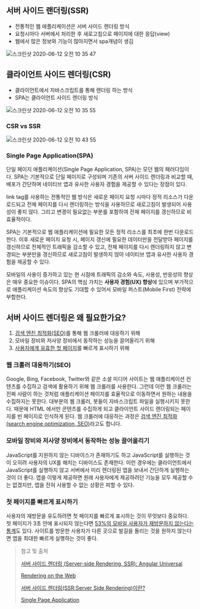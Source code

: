 ## 서버 사이드 랜더링(SSR)

- 전통적인 웹 애플리케이션은 서버 사이드 렌더링 방식
- 요청시마다 서버에서 처리한 후 새로고침으로 페이지에 대한 응답(view)
- 웹에서 많은 정보와 기능이 많아지면서 spa개념이 생김

![스크린샷 2020-06-12 오전 10 35 47](https://user-images.githubusercontent.com/36187948/84455530-871c3280-ac98-11ea-8c0c-6748da88301e.png)



## 클라이언트 사이드 렌더링(CSR)

- 클라이언트에서 자바스크립트를 통해 렌더링 하는 방식
- SPA는 클라이언트 사이드 렌더링 방식

![스크린샷 2020-06-12 오전 10 35 55](https://user-images.githubusercontent.com/36187948/84455534-87b4c900-ac98-11ea-828f-36c2570a4c0a.png)



### CSR vs SSR

![스크린샷 2020-06-12 오전 10 43 55](https://user-images.githubusercontent.com/36187948/84455926-a1a2db80-ac99-11ea-8db5-aa50b36fab05.png)



### Single Page Application(SPA)

단일 페이지 애플리케이션(Single Page Application, SPA)는 모던 웹의 패러다임이다. SPA는 기본적으로 단일 페이지로 구성되며 기존의 서버 사이드 렌더링과 비교할 때, 배포가 간단하며 네이티브 앱과 유사한 사용자 경험을 제공할 수 있다는 장점이 있다.

link tag를 사용하는 전통적인 웹 방식은 새로운 페이지 요청 시마다 정적 리소스가 다운로드되고 전체 페이지를 다시 렌더링하는 방식을 사용하므로 새로고침이 발생되어 사용성이 좋지 않다. 그리고 변경이 필요없는 부분를 포함하여 전체 페이지를 갱신하므로 비효율적이다.

SPA는 기본적으로 웹 애플리케이션에 필요한 모든 정적 리소스를 최초에 한번 다운로드한다. 이후 새로운 페이지 요청 시, 페이지 갱신에 필요한 데이터만을 전달받아 페이지를 갱신하므로 전체적인 트래픽을 감소할 수 있고, 전체 페이지를 다시 렌더링하지 않고 변경되는 부분만을 갱신하므로 새로고침이 발생하지 않아 네이티브 앱과 유사한 사용자 경험을 제공할 수 있다.

모바일의 사용이 증가하고 있는 현 시점에 트래픽의 감소와 속도, 사용성, 반응성의 향상은 매우 중요한 이슈이다. SPA의 핵심 가치는 **사용자 경험(UX) 향상**에 있으며 부가적으로 애플리케이션 속도의 향상도 기대할 수 있어서 모바일 퍼스트(Mobile First) 전략에 부합한다.



## 서버 사이드 렌더링은 왜 필요한가요?

1. [검색 엔진 최적화(SEO)](https://static.googleusercontent.com/media/www.google.com/en//webmasters/docs/search-engine-optimization-starter-guide.pdf)를 통해 웹 크롤러에 대응하기 위해
2. 모바일 장비와 저사양 장비에서 동작하는 성능을 끌어올리기 위해
3. [사용자에게 유효한 첫 페이지](https://developers.google.com/web/tools/lighthouse/audits/first-contentful-paint)를 빠르게 표시하기 위해



### 웹 크롤러 대응하기(SEO)

Google, Bing, Facebook, Twitter와 같은 소셜 미디어 사이트는 웹 애플리케이션 컨텐츠를 수집하고 검색에 활용하기 위해 웹 크롤러를 사용한다. 그런데 이런 웹 크롤러는 진짜 사람이 하는 것처럼 애플리케이션 페이지를 효율적으로 이동하면서 원하는 내용을 수집하지는 못한다. 대부분의 웹 크롤러, 봇들이 자바스크립트 파일을 실행시키지 못한다. 때문에 HTML 에서만 콘텐츠를 수집하게 되고 클라이언트 사이드 렌더링되는 페이지를 빈 페이지로 인식하게 된다. 웹 크롤러에 대응하는 과정은 [검색 엔진 최적화(search engine optimization, SEO)](https://static.googleusercontent.com/media/www.google.com/en//webmasters/docs/search-engine-optimization-starter-guide.pdf)라고도 합니다.



### 모바일 장비와 저사양 장비에서 동작하는 성능 끌어올리기

JavaScript를 지원하지 않는 디바이스가 존재하기도 하고 JavaScript를 실행하는 것이 오히려 사용자의 UX를 해치는 디바이스도 존재한다. 이런 경우에는 클라이언트에서 JavaScript를 실행하지 않고 서버에서 미리 렌더링된 앱을 보내서 간단하게 실행하는 것이 더 좋다. 앱을 이렇게 제공하면 원래 사용자에게 제공하려던 기능을 모두 제공할 수는 없겠지만, 앱을 전혀 사용할 수 없는 상황은 피할 수 있다.



### 첫 페이지를 빠르게 표시하기

사용자의 재방문을 유도하려면 첫 페이지를 빠르게 표시하는 것이 무엇보다 중요하다. 첫 페이지가 3초 안에 표시되지 않는다면 [53%의 모바일 사용자가 재방문하지 않는다는 통계](https://www.thinkwithgoogle.com/marketing-resources/data-measurement/mobile-page-speed-new-industry-benchmarks/)도 있다. 사이트를 방문한 사용자가 다른 곳으로 발길을 돌리는 것을 원하지 않는다면 앱을 최대한 빠르게 실행하는 것이 좋다.



> 참고 및 출처
>
> [서버 사이드 렌더링 (Server-side Rendering, SSR): Angular Universal](https://angular.kr/guide/universal)
>
> [Rendering on the Web](https://developers.google.com/web/updates/2019/02/rendering-on-the-web)
>
> [서버 사이드 렌더링(SSR:Server Side Rendering)이란?](https://linked2ev.github.io/devlog/2018/11/15/Javascript-2.-What-is-SSR/)
>
> [Single Page Application](https://poiemaweb.com/js-spa)